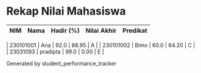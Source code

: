# Rekap Nilai Mahasiswa

| NIM | Nama | Hadir (%) | Nilai Akhir | Predikat |
|---|---|---:|---:|:---:|

| 230101001 | Ana | 92.0 | 88.95 | A |
| 230101002 | Bimo | 60.0 | 64.20 | C |
| 23031093 | pradipta | 99.0 | 0.00 | E |

Generated by student_performance_tracker